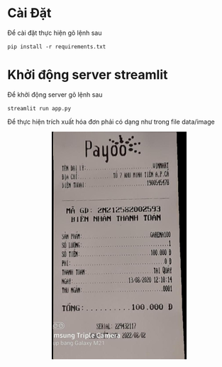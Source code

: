 # Cài Đặt
Để cài đặt thực hiện gõ lệnh sau
```
pip install -r requirements.txt
```
# Khởi động server streamlit
Để khởi động server gõ lệnh sau
```
streamlit run app.py
```
Để thực hiện trích xuất hóa đơn phải có dạng như trong file data/image
<p align="center">
<img src="data/image/image9.jpg" width="304" height="512">
</p>